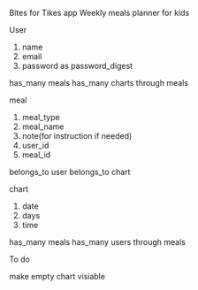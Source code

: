 Bites for Tikes app
Weekly meals planner for kids

User
1. name
2. email
3. password as password_digest

has_many meals
has_many charts through meals

meal
1. meal_type
2. meal_name
3. note(for instruction if needed)
4. user_id
5. meal_id

belongs_to user
belongs_to chart

chart
1. date
2. days
3. time

has_many meals
has_many users through meals


To do

make empty chart visiable 